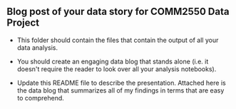## Blog post of your data story for COMM2550 Data Project

* This folder should contain the files that contain the output of all your data analysis. 

* You should create an engaging data blog that stands alone (i.e. it doesn't require the reader to look over all your analysis notebooks). 

* Update this README file to describe the presentation.
Attached here is the data blog that summarizes all of my findings in terms that are easy to comprehend. 




